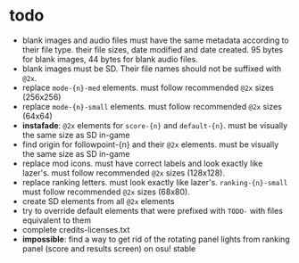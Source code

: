 # todo

- blank images and audio files must have the same metadata according to their file type. their file sizes, date modified and date created. 95 bytes for blank images, 44 bytes for blank audio files.
- blank images must be SD. Their file names should not be suffixed with `@2x`.
- replace `mode-{n}-med` elements. must follow recommended `@2x` sizes (256x256)
- replace `mode-{n}-small` elements. must follow recommended `@2x` sizes (64x64)
- **instafade**: `@2x` elements for `score-{n}` and `default-{n}`. must be visually the same size as SD in-game
- find origin for followpoint-{n} and their `@2x` elements. must be visually the same size as SD in-game
- replace mod icons. must have correct labels and look exactly like lazer's. must follow recommended `@2x` sizes (128x128).
- replace ranking letters. must look exactly like lazer's. `ranking-{n}-small` must follow recommended `@2x` sizes (68x80).
- create SD elements from all `@2x` elements
- try to override default elements that were prefixed with `TODO-` with files equivalent to them 
- complete credits-licenses.txt
- **impossible**: find a way to get rid of the rotating panel lights from ranking panel (score and results screen) on osu! stable
